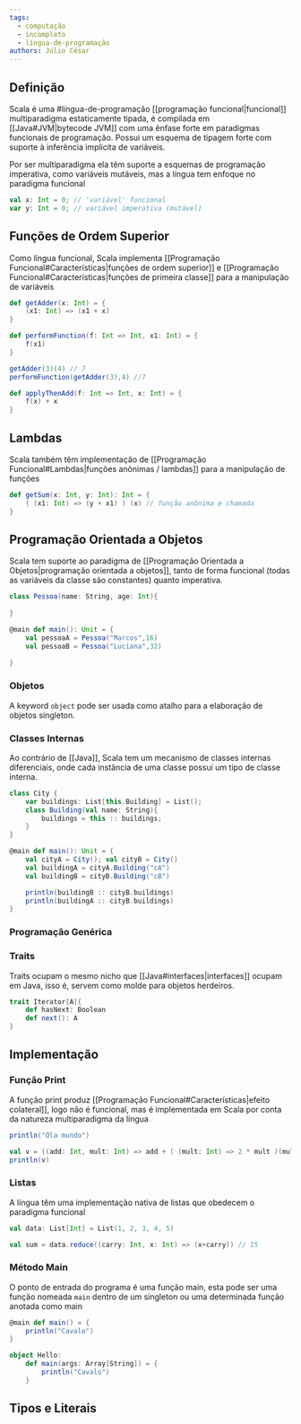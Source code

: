 ```yaml
---
tags:
  - computação
  - incompleto
  - língua-de-programação
authors: Júlio César
---
```

## Definição

Scala é uma #língua-de-programação  [[programação funcional|funcional]] multiparadigma estaticamente tipada, é compilada em [[Java#JVM|bytecode JVM]] com uma ênfase forte em paradigmas funcionais de programação. Possui um esquema de tipagem forte com suporte à inferência implícita de variáveis.

Por ser multiparadigma ela têm suporte a esquemas de programação imperativa, como variáveis mutáveis, mas a língua tem enfoque no paradigma funcional

```scala
val x: Int = 0; // 'variável' funcional
var y: Int = 0; // variável imperativa (mutável)
```
## Funções de Ordem Superior

Como língua funcional, Scala implementa [[Programação Funcional#Características|funções de ordem superior]] e [[Programação Funcional#Características|funções de primeira classe]] para a manipulação de variáveis

```scala
def getAdder(x: Int) = {
	(x1: Int) => (x1 + x)
}

def performFunction(f: Int => Int, x1: Int) = {
	f(x1)
}

getAdder(3)(4) // 7
performFunction(getAdder(3),4) //7
```

```scala
def applyThenAdd(f: Int => Int, x: Int) = {
	f(x) + x
}
```
## Lambdas

Scala também têm implementação de [[Programação Funcional#Lambdas|funções anônimas / lambdas]] para a manipulação de funções

```scala
def getSum(x: Int, y: Int): Int = {
	( (x1: Int) => (y + x1) ) (x) // função anônima e chamada
}
```

## Programação Orientada a Objetos

Scala tem suporte ao paradigma de [[Programação Orientada a Objetos|programação orientada a objetos]], tanto de forma funcional (todas as variáveis da classe são constantes) quanto imperativa.

```scala
class Pessoa(name: String, age: Int){
	
}

@main def main(): Unit = {
	val pessoaA = Pessoa("Marcos",16)
	val pessoaB = Pessoa("Luciana",32)
	
}
```
### Objetos
A keyword `object` pode ser usada como atalho para a elaboração de objetos singleton.

### Classes Internas
Ao contrário de [[Java]], Scala tem um mecanismo de classes internas diferenciais, onde cada instância de uma classe possui um tipo de classe interna.

```scala
class City {
	var buildings: List[this.Building] = List();
	class Building(val name: String){
		buildings = this :: buildings;
	}
}

@main def main(): Unit = {
	val cityA = City(); val cityB = City()
	val buildingA = cityA.Building("cA")
	val buildingB = cityB.Building("cB")

	println(buildingB :: cityB.buildings)
	println(buildingA :: cityB.buildings)
}
```
### Programação Genérica


### Traits

Traits ocupam o mesmo nicho que [[Java#interfaces|interfaces]] ocupam em Java, isso é, servem como molde para objetos herdeiros.

```scala
trait Iterator[A]{
	def hasNext: Boolean
	def next(): A
}
```
## Implementação

### Função Print
A função print produz [[Programação Funcional#Características|efeito colateral]], logo não é funcional, mas é implementada em Scala por conta da natureza multiparadigma da língua

```scala
println("Ola mundo")
```

```scala
val v = ((add: Int, mult: Int) => add + ( (mult: Int) => 2 * mult )(mult))(3,4)
println(v)
```
### Listas
A língua têm uma implementação nativa de listas que obedecem o paradigma funcional

```scala
val data: List[Int] = List(1, 2, 3, 4, 5)

val sum = data.reduce((carry: Int, x: Int) => (x+carry)) // 15
```

### Método Main
O ponto de entrada do programa é uma função main, esta pode ser uma função nomeada `main` dentro de um singleton ou uma determinada função anotada como main

```scala
@main def main() = {
	println("Cavalo")
}
```

```scala
object Hello:
	def main(args: Array[String]) = {
		println("Cavalo")
	}
```

## Tipos e Literais

